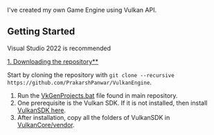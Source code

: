 I've created my own Game Engine using Vulkan API.

## Getting Started
Visual Studio 2022 is recommended

<ins>1. Downloading the repository**</ins>

Start by cloning the repository with `git clone --recursive https://github.com/PrakarshPanwar/VulkanEngine`.

1. Run the [VkGenProjects.bat](https://github.com/PrakarshPanwar/VulkanEngine/blob/master/VkGenProjects.bat) file found in main repository.
2. One prerequisite is the Vulkan SDK. If it is not installed, then install [VulkanSDK here](https://vulkan.lunarg.com/).
3. After installation, copy all the folders of VulkanSDK in [VulkanCore/vendor](https://github.com/PrakarshPanwar/VulkanEngine/tree/master/VulkanCore/vendor).
